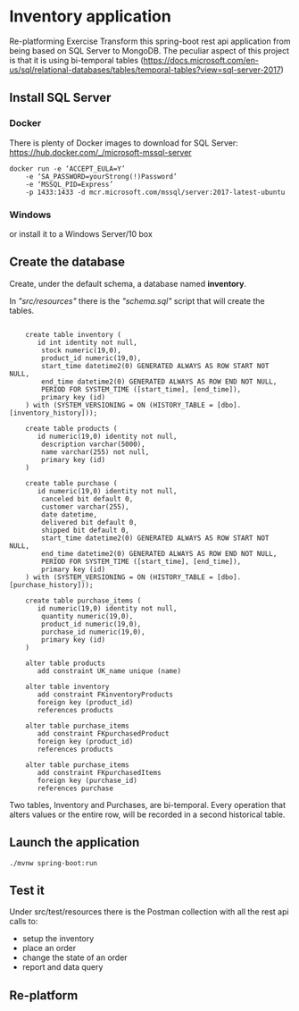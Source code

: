 # Inventory application
Re-platforming Exercise
Transform this spring-boot rest api application from being based on SQL Server to MongoDB.
The peculiar aspect of this project is that it is using bi-temporal tables (https://docs.microsoft.com/en-us/sql/relational-databases/tables/temporal-tables?view=sql-server-2017)

## Install SQL Server 

### Docker 
There is plenty of Docker images to download for SQL Server: https://hub.docker.com/_/microsoft-mssql-server 
```
docker run -e ‘ACCEPT_EULA=Y’ 
    -e ‘SA_PASSWORD=yourStrong(!)Password’ 
    -e ‘MSSQL_PID=Express’ 
    -p 1433:1433 -d mcr.microsoft.com/mssql/server:2017-latest-ubuntu
```
### Windows
or install it to a Windows Server/10 box

## Create the database
Create, under the default schema, a database named **inventory**.

In *"src/resources"* there is the *"schema.sql"* script that will create the tables.
```iso92-sql

    create table inventory (
       id int identity not null,
        stock numeric(19,0),
        product_id numeric(19,0),
        start_time datetime2(0) GENERATED ALWAYS AS ROW START NOT NULL,
        end_time datetime2(0) GENERATED ALWAYS AS ROW END NOT NULL,
        PERIOD FOR SYSTEM_TIME ([start_time], [end_time]),
        primary key (id)
    ) with (SYSTEM_VERSIONING = ON (HISTORY_TABLE = [dbo].[inventory_history]));

    create table products (
       id numeric(19,0) identity not null,
        description varchar(5000),
        name varchar(255) not null,
        primary key (id)
    )

    create table purchase (
       id numeric(19,0) identity not null,
        canceled bit default 0,
        customer varchar(255),
        date datetime,
        delivered bit default 0,
        shipped bit default 0,
        start_time datetime2(0) GENERATED ALWAYS AS ROW START NOT NULL,
        end_time datetime2(0) GENERATED ALWAYS AS ROW END NOT NULL,
        PERIOD FOR SYSTEM_TIME ([start_time], [end_time]),
        primary key (id)
    ) with (SYSTEM_VERSIONING = ON (HISTORY_TABLE = [dbo].[purchase_history]));

    create table purchase_items (
       id numeric(19,0) identity not null,
        quantity numeric(19,0),
        product_id numeric(19,0),
        purchase_id numeric(19,0),
        primary key (id)
    )

    alter table products 
       add constraint UK_name unique (name)

    alter table inventory 
       add constraint FKinventoryProducts
       foreign key (product_id) 
       references products

    alter table purchase_items 
       add constraint FKpurchasedProduct
       foreign key (product_id) 
       references products

    alter table purchase_items 
       add constraint FKpurchasedItems
       foreign key (purchase_id) 
       references purchase

```
Two tables, Inventory and Purchases, are bi-temporal. Every operation that alters values or the entire row, will be recorded in a second historical table.

## Launch the application
```
./mvnw spring-boot:run
```

## Test it
Under src/test/resources there is the Postman collection with all the rest api calls to:
 - setup the inventory
 - place an order
 - change the state of an order
 - report and data query
 
## Re-platform

